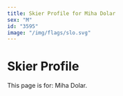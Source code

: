 ```yaml
---
title: Skier Profile for Miha Dolar
sex: "M"
id: "3595"
image: "/img/flags/slo.svg" 
---
```


# Skier Profile

This page is for: Miha Dolar.
    